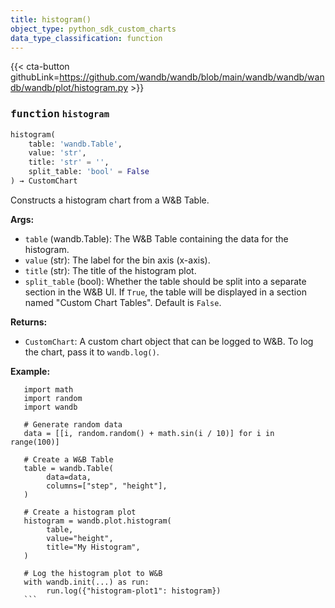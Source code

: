 ```yaml
---
title: histogram()
object_type: python_sdk_custom_charts
data_type_classification: function
---
```


{{< cta-button githubLink=https://github.com/wandb/wandb/blob/main/wandb/wandb/wandb/wandb/plot/histogram.py >}}




### <kbd>function</kbd> `histogram`

```python
histogram(
    table: 'wandb.Table',
    value: 'str',
    title: 'str' = '',
    split_table: 'bool' = False
) → CustomChart
```

Constructs a histogram chart from a W&B Table. 



**Args:**
 
 - `table` (wandb.Table):  The W&B Table containing the data for the histogram. 
 - `value` (str):  The label for the bin axis (x-axis). 
 - `title` (str):  The title of the histogram plot. 
 - `split_table` (bool):  Whether the table should be split into a separate section  in the W&B UI. If `True`, the table will be displayed in a section named  "Custom Chart Tables". Default is `False`. 



**Returns:**
 
 - `CustomChart`:  A custom chart object that can be logged to W&B. To log the  chart, pass it to `wandb.log()`. 



**Example:**
 ```
    import math
    import random
    import wandb

    # Generate random data
    data = [[i, random.random() + math.sin(i / 10)] for i in range(100)]

    # Create a W&B Table
    table = wandb.Table(
         data=data,
         columns=["step", "height"],
    )

    # Create a histogram plot
    histogram = wandb.plot.histogram(
         table,
         value="height",
         title="My Histogram",
    )

    # Log the histogram plot to W&B
    with wandb.init(...) as run:
         run.log({"histogram-plot1": histogram})
    ``` 
